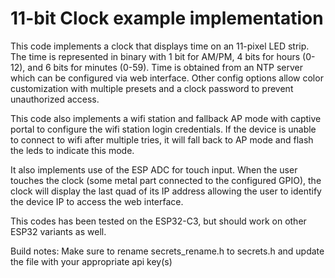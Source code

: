 # 11-bit Clock example implementation

This code implements a clock that displays time on
an 11-pixel LED strip. The time is represented in
binary with 1 bit for AM/PM, 4 bits for hours (0-12),
and 6 bits for minutes (0-59). Time is obtained from
an NTP server which can be configured via web interface.
Other config options allow color customization with
multiple presets and a clock password to prevent
unauthorized access.

This code also implements a wifi station and fallback
AP mode with captive portal to configure the wifi
station login credentials. If the device is unable to
connect to wifi after multiple tries, it will fall back
to AP mode and flash the leds to indicate this mode.

It also implements use of the ESP ADC for touch input.
When the user touches the clock (some metal part connected
to the configured GPIO), the clock will display the last
quad of its IP address allowing the user to identify the
device IP to access the web interface.

This codes has been tested on the ESP32-C3, but should
work on other ESP32 variants as well.

Build notes:
Make sure to rename secrets_rename.h to secrets.h and
update the file with your appropriate api key(s)